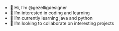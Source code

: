 - 👋 Hi, I’m @gezelligdesigner
- 👀 I’m interested in coding and learning  
- 🌱 I’m currently learning java and python
- 💞️ I’m looking to collaborate on interesting projects

<!---
gezelligdesigner/gezelligdesigner is a ✨ special ✨ repository because its `README.md` (this file) appears on your GitHub profile.
You can click the Preview link to take a look at your changes.
--->
